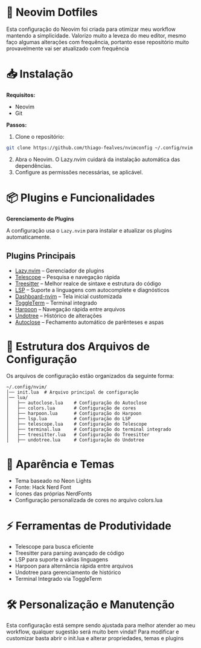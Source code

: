 # 🚀 Neovim Dotfiles

Esta configuração do Neovim foi criada para otimizar meu workflow mantendo a simplicidade. Valorizo muito a leveza do meu editor, mesmo faço algumas alterações com frequência, portanto esse repositório muito provavelmente vai ser atualizado com frequência

# 📥 Instalação

**Requisitos:**
- Neovim
- Git
 
**Passos:**
1.	Clone o repositório:
```sh
git clone https://github.com/thiago-fealves/nvimconfig ~/.config/nvim
```
2.	Abra o Neovim. O Lazy.nvim cuidará da instalação automática das dependências.
3.	Configure as permissões necessárias, se aplicável.

# 📦 Plugins e Funcionalidades

**Gerenciamento de Plugins**

A configuração usa o `Lazy.nvim` para instalar e atualizar os plugins automaticamente.

## Plugins Principais
- [Lazy.nvim](https://github.com/folke/lazy.nvim) – Gerenciador de plugins
- [Telescope](https://github.com/nvim-telescope/telescope.nvim) – Pesquisa e navegação rápida
- [Treesitter](https://github.com/nvim-treesitter/nvim-treesitter) – Melhor realce de sintaxe e estrutura do código
- [LSP](https://github.com/neovim/nvim-lspconfig) – Suporte a linguagens com autocomplete e diagnósticos
- [Dashboard-nvim](https://github.com/glepnir/dashboard-nvim) – Tela inicial customizada
- [ToggleTerm](https://github.com/akinsho/toggleterm.nvim) – Terminal integrado
- [Harpoon](https://github.com/ThePrimeagen/harpoon) – Navegação rápida entre arquivos
- [Undotree](https://github.com/mbbill/undotree) – Histórico de alterações
- [Autoclose](https://github.com/m4xshen/autoclose.nvim) – Fechamento automático de parênteses e aspas

# 📁 Estrutura dos Arquivos de Configuração

Os arquivos de configuração estão organizados da seguinte forma:
```
~/.config/nvim/
│── init.lua  # Arquivo principal de configuração
│── lua/
│   ├── autoclose.lua    # Configuração do Autoclose
│   ├── colors.lua       # Configuração de cores
│   ├── harpoon.lua      # Configuração do Harpoon
│   ├── lsp.lua          # Configuração do LSP
│   ├── telescope.lua    # Configuração do Telescope
│   ├── terminal.lua     # Configuração do terminal integrado
│   ├── treesitter.lua   # Configuração do Treesitter
│   ├── undotree.lua     # Configuração do Undotree
```
# 🎨 Aparência e Temas
- Tema baseado no Neon Lights
- Fonte: Hack Nerd Font
- Ícones das próprias NerdFonts
- Configuração personalizada de cores no arquivo colors.lua

# ⚡ Ferramentas de Produtividade
- Telescope para busca eficiente
- Treesitter para parsing avançado de código
- LSP para suporte a várias linguagens
- Harpoon para alternância rápida entre arquivos
- Undotree para gerenciamento de histórico
- Terminal Integrado via ToggleTerm

# 🛠 Personalização e Manutenção

Esta configuração está sempre sendo ajustada para melhor atender ao meu workflow, qualquer sugestão será muito bem vinda!!
Para modificar e customizar basta abrir o init.lua e alterar propriedades, temas e plugins
